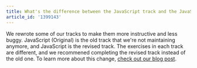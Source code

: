 ```yaml
---
title: What's the difference between the JavaScript track and the JavaScript (Original) track?
article_id: '1399143'
---
```

We rewrote some of our tracks to make them more instructive and less buggy. JavaScript (Original) is the old track that we're not maintaining anymore, and JavaScript is the revised track. The exercises in each track are different, and we recommened completing the revised track instead of the old one. To learn more about this change, [check out our blog post](www.codecademy.com/blog/41-new-tracks-web-jquery-and-javascript).
